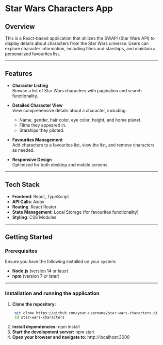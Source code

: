 # Star Wars Characters App

## Overview

This is a React-based application that utilizes the SWAPI (Star Wars API) to display details about characters from the Star Wars universe. Users can explore character information, including films and starships, and maintain a personalized favourites list.

---

## Features

- **Character Listing**  
  Browse a list of Star Wars characters with pagination and search functionality.

- **Detailed Character View**  
  View comprehensive details about a character, including:
  - Name, gender, hair color, eye color, height, and home planet.
  - Films they appeared in.
  - Starships they piloted.

- **Favourites Management**  
  Add characters to a favourites list, view the list, and remove characters as needed.

- **Responsive Design**  
  Optimized for both desktop and mobile screens.

---

## Tech Stack

- **Frontend**: React, TypeScript  
- **API Calls**: Axios  
- **Routing**: React Router  
- **State Management**: Local Storage (for favourites functionality)  
- **Styling**: CSS Modules  

---

## Getting Started

### Prerequisites

Ensure you have the following installed on your system:
- **Node.js** (version 14 or later)
- **npm** (version 7 or later)

---

### Installation and running the application

1. **Clone the repository:**  
   ```bash
    git clone https://github.com/your-username/star-wars-characters.git
    cd star-wars-characters
2. **Install dependencies:**
    npm install
3. **Start the development server:**
    npm start
4. **Open your browser and navigate to:**
    http://localhost:3000